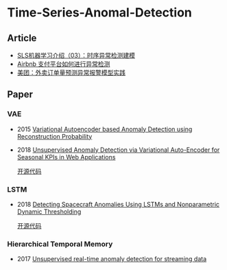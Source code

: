 # Time-Series-Anomal-Detection
## Article
* [SLS机器学习介绍（03）：时序异常检测建模](https://yq.aliyun.com/articles/669164)
* [Airbnb 支付平台如何进行异常检测](https://www.infoq.cn/article/2016%2F03%2FAirbnb-FFT-anomaly-detection)
* [美团：外卖订单量预测异常报警模型实践](https://tech.meituan.com/order_holtwinter.html)

## Paper
### VAE
* 2015 [Variational Autoencoder based Anomaly Detection
using Reconstruction Probability](http://dm.snu.ac.kr/static/docs/TR/SNUDM-TR-2015-03.pdf)
* 2018 [Unsupervised Anomaly Detection via Variational Auto-Encoder
for Seasonal KPIs in Web Applications](https://arxiv.org/pdf/1802.03903.pdf)

  [开源代码](https://github.com/haowen-xu/donut)
### LSTM
* 2018 [Detecting Spacecraft Anomalies Using LSTMs and
Nonparametric Dynamic Thresholding](https://arxiv.org/pdf/1802.04431.pdf)

  [开源代码](https://github.com/khundman/telemanom)
  
### Hierarchical Temporal Memory
* 2017 [Unsupervised real-time anomaly detection for streaming data](https://www.sciencedirect.com/science/article/pii/S0925231217309864)


